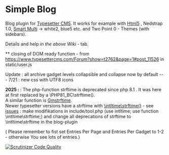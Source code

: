 # Simple Blog
Blog plugin for [Typesetter CMS](https://github.com/Typesetter/Typesetter). 
It works for example with [Html5](https://github.com/gtbu/Online-Themes) , Nedstrap 1.0, [Smart Multi](https://github.com/gtbu/Typesetter5-Themes) -> white2, blue5 etc. and Two Point 0 - Themes (with sidebars). 

Details and help <em> in the above  Wiki</em> - tab.

** closing of DOM ready function - from https://www.typesettercms.com/Forum?show=t2762&page=1#post_11526  in static/user.js

Update : all archive gadget levels collapsible and collapse now by default --- 
7/21 : new css with UTF8 icons

<b> 2025 : </b> : The php-function strftime is deprecated since php 8.1 . It was here at first replaced by a \PHP81_BC\strftime().<br>
A similar function is <a href=https://www.w3schools.com/PHP/func_date_gmstrftime.asp> Gmstrftime</a>.  <br>
Newer typesetter versions have a strftime with [\intltime\strftime()](https://github.com/gtbu/Typesetter-5.3-p8/tree/main/include/thirdparty/time) -  see <a href=https://github.com/gtbu/Typesetter-5.3-p8/issues/28> issues</a> : make modifikations in include/tool.php (use intltime; use function \intltime\strftime;)  and change all deprecations of strftime to \intltime\strftime in the blog-plugin

( Please remember to fist set Entries Per Page and Entries Per Gadget to 1-2 - otherwise You see lots of entries.)

[![Scrutinizer Code Quality](https://scrutinizer-ci.com/g/Typesetter/Simple-Blog/badges/quality-score.png?b=master)](https://scrutinizer-ci.com/g/Typesetter/Simple-Blog/?branch=master)
